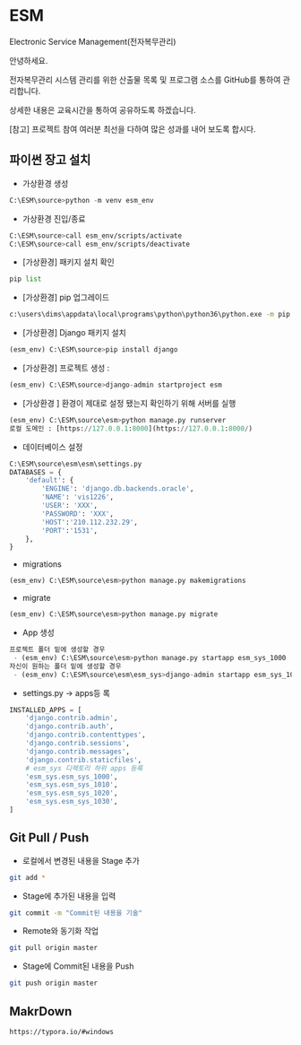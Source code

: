 



# ESM

Electronic Service Management(전자복무관리)

안녕하세요.

전자복무관리 시스템 관리를 위한 산출물 목록 및 프로그램 소스를 GitHub를 통하여 관리합니다.

상세한 내용은 교육시간을 통하여 공유하도록 하겠습니다.

[참고] 프로젝트 참여 여러분 최선을 다하여 많은 성과를 내어 보도록 합시다.



## 파이썬 장고 설치

* 가상환경 생성 

```python
C:\ESM\source>python -m venv esm_env
```


* 가상환경 진입/종료

```bash
C:\ESM\source>call esm_env/scripts/activate
C:\ESM\source>call esm_env/scripts/deactivate
```

* [가상환경] 패키지 설치 확인

```python
pip list
```

* [가상환경] pip 업그레이드

```bash
c:\users\dims\appdata\local\programs\python\python36\python.exe -m pip install --upgrade pip
```

* [가상환경] Django 패키지 설치

```python
(esm_env) C:\ESM\source>pip install django
```

* [가상환경] 프로젝트 생성 : 

```python
(esm_env) C:\ESM\source>django-admin startproject esm
```

* [가상환경 ] 환경이 제대로 설정 됐는지 확인하기 위해 서버를 실행 

```python
(esm_env) C:\ESM\source\esm>python manage.py runserver 
로컬 도메인 : [https://127.0.0.1:8000](https://127.0.0.1:8000/)
```

* 데이터베이스 설정

```python
C:\ESM\source\esm\esm\settings.py
DATABASES = {
    'default': {
        'ENGINE': 'django.db.backends.oracle',
        'NAME': 'vis1226',
        'USER': 'XXX',
        'PASSWORD': 'XXX',
        'HOST':'210.112.232.29',
        'PORT':'1531',
    },
}
```

* migrations
```python
(esm_env) C:\ESM\source\esm>python manage.py makemigrations
```

* migrate
```python
(esm_env) C:\ESM\source\esm>python manage.py migrate
```

* App 생성
```python
프로젝트 폴더 밑에 생성할 경우
 - (esm_env) C:\ESM\source\esm>python manage.py startapp esm_sys_1000
자신이 원하는 폴더 밑에 생성할 경우
 - (esm_env) C:\ESM\source\esm\esm_sys>django-admin startapp esm_sys_1030
```

* settings.py -> apps등 록
```python
INSTALLED_APPS = [
    'django.contrib.admin',
    'django.contrib.auth',
    'django.contrib.contenttypes',
    'django.contrib.sessions',
    'django.contrib.messages',
    'django.contrib.staticfiles',
    # esm_sys 디렉토리 하위 apps 등록
    'esm_sys.esm_sys_1000',
    'esm_sys.esm_sys_1010',
    'esm_sys.esm_sys_1020',
    'esm_sys.esm_sys_1030',
]
```

## Git Pull / Push

* 로컬에서 변경된 내용을 Stage 추가

```bash
git add *
```

* Stage에 추가된 내용을 입력

```bash
git commit -m "Commit된 내용을 기술"
```

* Remote와 동기화 작업

```bash
git pull origin master
```

* Stage에 Commit된 내용을 Push

```bash
git push origin master
```


## MakrDown
```bash
https://typora.io/#windows
```
